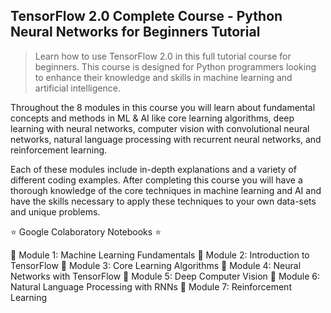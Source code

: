 ## TensorFlow 2.0 Complete Course - Python Neural Networks for Beginners Tutorial

>Learn how to use TensorFlow 2.0 in this full tutorial course for beginners. 
>This course is designed for Python programmers looking to enhance their knowledge and 
>skills in machine learning and artificial intelligence. 

Throughout the 8 modules in this course you will learn about fundamental concepts and methods in ML & AI like core learning algorithms, deep learning with neural networks, computer vision with convolutional neural networks, natural language processing with recurrent neural networks, and reinforcement learning.

Each of these modules include in-depth explanations and a variety of different coding examples. After completing this course you will have a thorough knowledge of the core techniques in machine learning and AI and have the skills necessary to apply these techniques to your own data-sets and unique problems.


⭐️ Google Colaboratory Notebooks ⭐️

📗 Module 1: Machine Learning Fundamentals
📕 Module 2: Introduction to TensorFlow
📗 Module 3: Core Learning Algorithms
📘 Module 4: Neural Networks with TensorFlow
📙 Module 5: Deep Computer Vision
📔 Module 6: Natural Language Processing with RNNs
📒 Module 7: Reinforcement Learning
